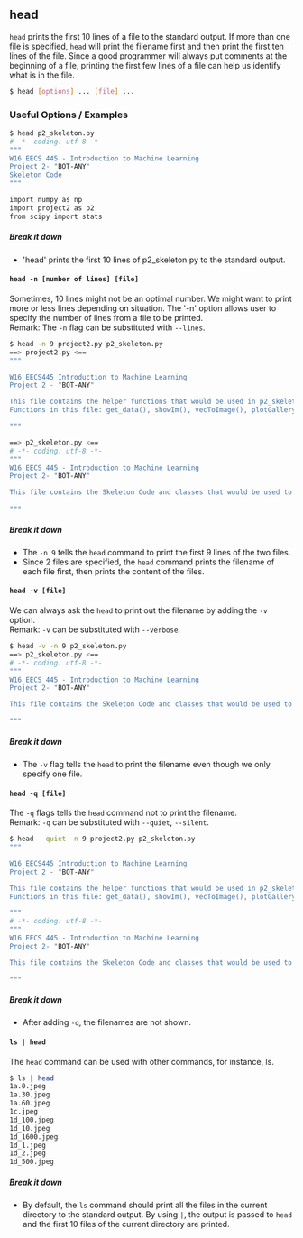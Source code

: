---
---

head
--

`head` prints the first 10 lines of a file to the standard output. If more than one file is specified, `head` will print the filename first and then print the first ten lines of the file. Since a good programmer will always put comments at the beginning of a file, printing the first few lines of a file can help us identify what is in the file.

 

~~~ bash
$ head [options] ... [file] ...
~~~

<!--more-->

### Useful Options / Examples

~~~bash
$ head p2_skeleton.py 
# -*- coding: utf-8 -*-
"""
W16 EECS 445 - Introduction to Machine Learning
Project 2- "BOT-ANY"
Skeleton Code 
"""

import numpy as np
import project2 as p2
from scipy import stats

~~~


##### Break it down
* 'head' prints the first 10 lines of p2_skeleton.py to the standard output.    



#### `head -n [number of lines] [file]`
Sometimes, 10 lines might not be an optimal number. We might want to print more or less lines depending on situation. The '-n' option allows user to specify the number of lines from a file to be printed. <br>
Remark: The `-n` flag can be substituted with `--lines`.

~~~bash
$ head -n 9 project2.py p2_skeleton.py 
==> project2.py <==
"""

W16 EECS445 Introduction to Machine Learning
Project 2 - "BOT-ANY"

This file contains the helper functions that would be used in p2_skeleton.py.
Functions in this file: get_data(), showIm(), vecToImage(), plotGallery(), PCA()

"""

==> p2_skeleton.py <==
# -*- coding: utf-8 -*-
"""
W16 EECS 445 - Introduction to Machine Learning
Project 2- "BOT-ANY"

This file contains the Skeleton Code and classes that would be used to do different types of clustering.
 
"""
~~~


##### Break it down
* The `-n 9` tells the `head` command to print the first 9 lines of the two files.
* Since 2 files are specified, the `head` command prints the filename of each file first, then prints the content of the files.


#### `head -v [file]`
We can always ask the `head` to print out the filename by adding the `-v` option.<br>
Remark: `-v` can be substituted with `--verbose`.

~~~bash
$ head -v -n 9 p2_skeleton.py 
==> p2_skeleton.py <==
# -*- coding: utf-8 -*-
"""
W16 EECS 445 - Introduction to Machine Learning
Project 2- "BOT-ANY"

This file contains the Skeleton Code and classes that would be used to do different types of clustering.
 
"""
~~~

##### Break it down
* The `-v` flag tells the `head` to print the filename even though we only specify one file.


#### `head -q [file]`
The `-q` flags tells the `head` command not to print the filename.<br>
Remark: `-q` can be substituted with `--quiet`, `--silent`.

~~~bash
$ head --quiet -n 9 project2.py p2_skeleton.py 
"""

W16 EECS445 Introduction to Machine Learning
Project 2 - "BOT-ANY"

This file contains the helper functions that would be used in p2_skeleton.py.
Functions in this file: get_data(), showIm(), vecToImage(), plotGallery(), PCA()

"""
# -*- coding: utf-8 -*-
"""
W16 EECS 445 - Introduction to Machine Learning
Project 2- "BOT-ANY"

This file contains the Skeleton Code and classes that would be used to do different types of clustering.
 
"""
~~~


##### Break it down
* After adding `-q`, the filenames are not shown.


#### `ls | head`
The `head` command can be used with other commands, for instance, ls. 

~~~bash
$ ls | head
1a.0.jpeg
1a.30.jpeg
1a.60.jpeg
1c.jpeg
1d_100.jpeg
1d_10.jpeg
1d_1600.jpeg
1d_1.jpeg
1d_2.jpeg
1d_500.jpeg
~~~

##### Break it down
* By default, the `ls` command should print all the files in the current directory to the standard output. By using `|`, the output is passed to `head` and the first 10 files of the current directory are printed.


